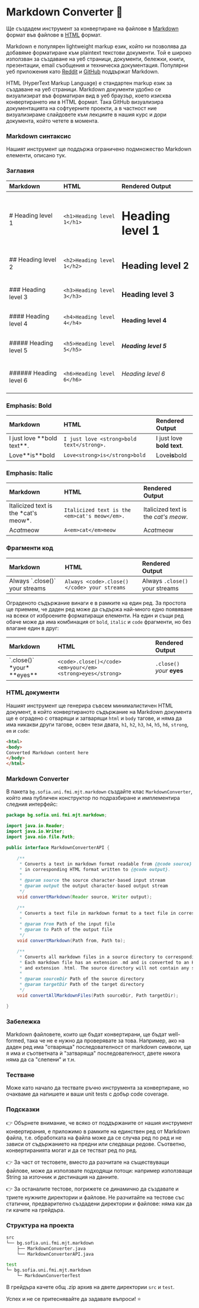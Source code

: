 # Markdown Converter :page_facing_up:

Ще създадем инструмент за конвертиране на файлове в [Markdown](https://www.markdownguide.org/getting-started/) формат във файлове в [HTML](https://www.w3schools.com/html/) формат.

Markdown е популярен lightweight markup език, който ни позволява да добавяме форматиране към plaintext текстови документи. Той е широко използван за създаване на уеб страници, документи, бележки, книги, презентации, email съобщения и техническа документация. Популярни уеб приложения като [Reddit](https://www.reddit.com) и [GitHub](https://github.com) поддържат Markdown.

HTML (HyperText Markup Language) е стандартен markup език за създаване на уеб страници.
Markdown документи удобно се визуализират във форматиран вид в уеб браузър, което изисква конвертирането им в HTML формат. Така GitHub визуализира документацията на софтуерните проекти, а в частност ние визуализираме слайдовете към лекциите в нашия курс и дори документа, който четете в момента.

### Markdown синтаксис

Нашият инструмент ще поддържа ограничено подмножество Markdown елементи, описано тук.

### Заглавия

| Markdown               | HTML                       | Rendered Output          |
| :--------------------- | :------------------------- | :----------------------- |
| # Heading level 1      | `<h1>Heading level 1</h1>` | <h1>Heading level 1</h1> |
| ## Heading level 2     | `<h2>Heading level 1</h2>` | <h2>Heading level 2</h2> |
| ### Heading level 3    | `<h3>Heading level 3</h3>` | <h3>Heading level 3</h3> |
| #### Heading level 4   | `<h4>Heading level 4</h4>` | <h4>Heading level 4</h4> |
| ##### Heading level 5  | `<h5>Heading level 5</h5>` | <h5>Heading level 5</h5> |
| ###### Heading level 6 | `<h6>Heading level 6</h6>` | <h6>Heading level 6</h6> |

### Emphasis: Bold

| Markdown                       | HTML                                      | Rendered Output                         |
| :----------------------------- | :---------------------------------------- | :-------------------------------------- |
| I just love \*\*bold text\*\*. | `I just love <strong>bold text</strong>.` | I just love <strong>bold text</strong>. |
| Love\*\*is\*\*bold             | `Love<strong>is</strong>bold`             | Love<strong>is</strong>bold             |

### Emphasis: Italic

| Markdown                               | HTML                                          | Rendered Output                             |
| :------------------------------------- | :-------------------------------------------- | :------------------------------------------ |
| Italicized text is the \*cat's meow\*. | `Italicized text is the <em>cat's meow</em>.` | Italicized text is the <em>cat's meow</em>. |
| A*cat*meow                             | `A<em>cat</em>meow`                           | A<em>cat</em>meow                           |

### Фрагменти код

| Markdown                         | HTML                                        | Rendered Output                           |
| :------------------------------- | :------------------------------------------ | :---------------------------------------- |
| Always \`.close()\` your streams | `Always <code>.close()</code> your streams` | Always <code>.close()</code> your streams |

Ограденото съдържание винаги е в рамките на един ред. За простота ще приемем, че даден ред може да съдържа най-много едно появяване на всеки от изброените форматиращи елементи.
На един и същи ред обаче може да има комбинация от `bold`, `italic` и `code` фрагменти, но без влагане един в друг: 

| Markdown                           | HTML                                                        | Rendered Output                                           |
| :--------------------------------- | :---------------------------------------------------------- | :-------------------------------------------------------- |
| \`.close()\` \*your\* \*\*eyes\*\* | `<code>.close()</code> <em>your</em> <strong>eyes</strong>` | <code>.close()</code> <em>your</em> <strong>eyes</strong> |

### HTML документи

Нашият инструмент ще генерира съвсем минималистичен HTML документ, в който конвертираното съдържание на Markdown документа ще е оградено с отварящи и затварящи `html` и `body` тагове, и няма да има никакви други тагове, освен тези двата, `h1`, `h2`, `h3`, `h4`, `h5`, `h6`, `strong`, `em` и `code`:

```html
<html>
<body>
Converted Markdown content here
</body>
</html>
```

### Markdown Converter

В пакета `bg.sofia.uni.fmi.mjt.markdown` създайте клас `MarkdownConverter`, който има публичен конструктор по подразбиране и имплементира следния интерфейс:

```java
package bg.sofia.uni.fmi.mjt.markdown;

import java.io.Reader;
import java.io.Writer;
import java.nio.file.Path;

public interface MarkdownConverterAPI {

    /**
     * Converts a text in markdown format readable from {@code source} to a text
     * in corresponding HTML format written to {@code output}.
     *
     * @param source the source character-based input stream
     * @param output the output character-based output stream
     */
    void convertMarkdown(Reader source, Writer output);

    /**
     * Converts a text file in markdown format to a text file in corresponding HTML format.
     *
     * @param from Path of the input file
     * @param to Path of the output file
     */
    void convertMarkdown(Path from, Path to);

    /**
     * Converts all markdown files in a source directory to corresponding HTML files in the target directory.
     * Each markdown file has an extension .md and is converted to an HTML file with the same name
     * and extension .html. The source directory will not contain any subdirectories.
     *
     * @param sourceDir Path of the source directory
     * @param targetDir Path of the target directory
     */
    void convertAllMarkdownFiles(Path sourceDir, Path targetDir);

}
```

### Забележка

Markdown файловете, които ще бъдат конвертирани, ще бъдат well-formed, така че не е нужно да проверявате за това. Например, ако на даден ред има "отваряща" последователност от markdown символи, ще я има и съответната ѝ "затваряща" последователност, двете никога няма да са "слепени" и т.н.

### Тестване

Може като начало да тествате ръчно инструмента за конвертиране, но очакваме да напишете и ваши unit tests с добър code coverage.

### Подсказки

:point_right: Обърнете внимание, че всяко от поддържаните от нашия инструмент конвертирания, е приложимо в рамките на единствен ред от Markdown файла, т.е. обработката на файла може да се случва ред по ред и не зависи от съдържанието на предни или следващи редове. Съответно, конвертиранията могат и да се тестват ред по ред.

:point_right: За част от тестовете, вместо да разчитате на съществуващи файлове, може да използвате подходящи потоци: например използващи String за източник и дестинация на данните.

:point_right: За останалите тестове, погрижете се динамично да създавате и триете нужните директории и файлове. Не разчитайте на тестове със статични, предварително създадени директории и файлове: няма как да ги качите на грейдъра.

### Структура на проекта

```bash
src
└── bg.sofia.uni.fmi.mjt.markdown
    ├── MarkdownConverter.java
    └── MarkdownConverterAPI.java

test
└─ bg.sofia.uni.fmi.mjt.markdown
    └─ MarkdownConverterTest
```

В грейдъра качете общ .zip архив на двете директории `src` и `test`.

Успех и не се притеснявайте да задавате въпроси! :star:
